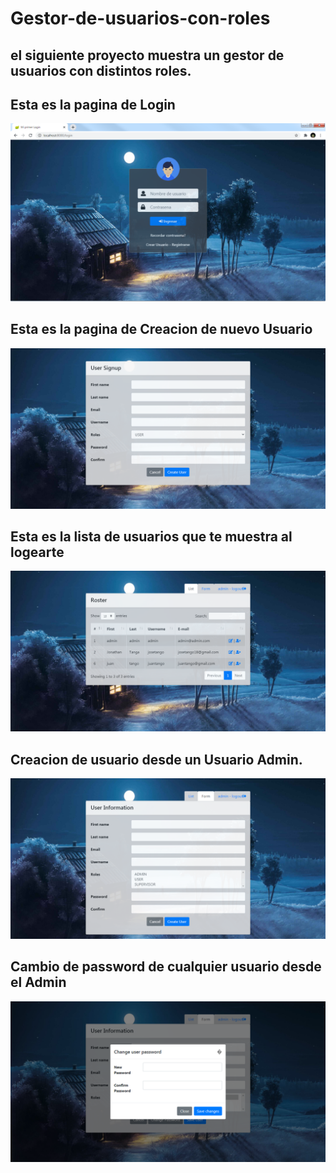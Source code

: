 # Gestor-de-usuarios-con-roles
## el siguiente proyecto muestra un gestor de usuarios con distintos roles.


## Esta es la pagina de Login
![](images/1.png)
## Esta es la pagina de Creacion de nuevo Usuario
![](images/2.png)
## Esta es la lista de usuarios que te muestra al logearte
![](images/3.png)
## Creacion de usuario desde un Usuario Admin.
![](images/4.png)
## Cambio de password de cualquier usuario desde el Admin
![](images/5.png)






